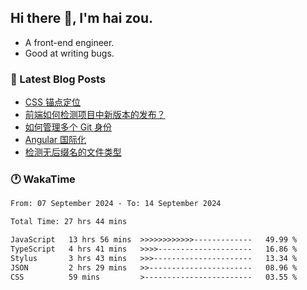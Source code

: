 ## Hi there 👋, I'm hai zou.

- A front-end engineer.
- Good at writing bugs.

### 📖 Latest Blog Posts
<!-- BLOG-POST-LIST:START -->
- [CSS 锚点定位](https://blog.izou.top/css/anchor-position/)
- [前端如何检测项目中新版本的发布？](https://blog.izou.top/angular/version-update/)
- [如何管理多个 Git 身份](https://blog.izou.top/git/multi-git-identity/)
- [Angular 国际化](https://blog.izou.top/angular/i18n/)
- [检测无后缀名的文件类型](https://blog.izou.top/js/filetype-check/)
<!-- BLOG-POST-LIST:END -->

### 🕐 WakaTime
<!--START_SECTION:waka-->

```txt
From: 07 September 2024 - To: 14 September 2024

Total Time: 27 hrs 44 mins

JavaScript   13 hrs 56 mins  >>>>>>>>>>>>-------------   49.99 %
TypeScript   4 hrs 41 mins   >>>>---------------------   16.86 %
Stylus       3 hrs 43 mins   >>>----------------------   13.34 %
JSON         2 hrs 29 mins   >>-----------------------   08.96 %
CSS          59 mins         >------------------------   03.55 %
```

<!--END_SECTION:waka-->
